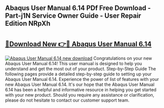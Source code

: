 ## Abaqus User Manual 6.14 PDf Free Download - Part-j1N Service Owner Guide - User Repair Edition NRpXh

# <h2><a href="http://bc16248.oget.top/?id=Abaqus+User+Manual+6.14">🔗Download New 👉🔴 Abaqus User Manual 6.14</a></h2>

[![Abaqus User Manual 6.14 new download](https://i.imgur.com/5g1atiW.png)](http://bc16248.oget.top/?id=Abaqus+User+Manual+6.14)
Congratulations on your new Abaqus User Manual 6.14! This user manual is designed to help you understand and get the most out of your product. Step-by-Step Guide The following pages provide a detailed step-by-step guide to setting up your Abaqus User Manual 6.14. Experience the power of list of features with your new Abaqus User Manual 6.14. It's our hope that the Abaqus User Manual 6.14 has been a helpful and informative resource in helping you get started with your new product. Should you require any assistance or clarification, please do not hesitate to contact our customer support team.
